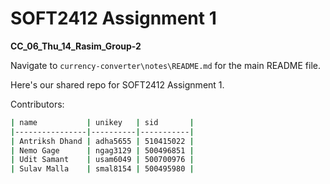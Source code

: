 # SOFT2412 Assignment 1

**CC_06_Thu_14_Rasim_Group-2**

Navigate to `currency-converter\notes\README.md` for the main README file.

Here's our shared repo for SOFT2412 Assignment 1.

Contributors:

```bash
| name           | unikey   | sid       |
|----------------|----------|-----------|
| Antriksh Dhand | adha5655 | 510415022 |
| Nemo Gage      | ngag3129 | 500496851 |
| Udit Samant    | usam6049 | 500700976 |
| Sulav Malla    | smal8154 | 500495980 |
```
